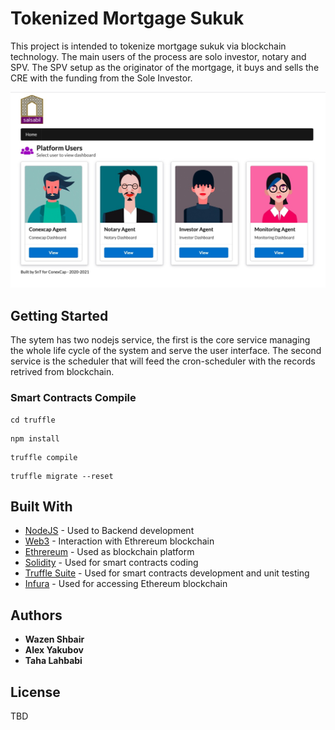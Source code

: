 
#  Tokenized Mortgage Sukuk

This project is intended to tokenize mortgage sukuk via blockchain technology. The main users of the process are solo investor, notary and SPV. The SPV setup as the originator of the mortgage, it buys and sells the CRE with the funding from the Sole Investor.

![Home page](https://github.com/wshbair/sukuk-system/blob/master/home.jpeg)

## Getting Started

The sytem has two nodejs service, the first is the core service managing the whole life cycle of the system and serve the user interface. The second service is the scheduler that will feed the cron-scheduler with the records retrived from blockchain.

### Smart Contracts Compile

```
cd truffle
```

```
npm install
```


```
truffle compile 
```


```
truffle migrate --reset
```

## Built With

* [NodeJS](http://www.dropwizard.io/1.0.2/docs/) - Used to Backend development
* [Web3](http://www.dropwizard.io/1.0.2/docs/) - Interaction with Ethrereum blockchain 
* [Ethrereum](https://maven.apache.org/) - Used as blockchain platform
* [Solidity](https://solidity.readthedocs.io/en/v0.4.24/introduction-to-smart-contracts.html) - Used for smart contracts coding
* [Truffle Suite](https://www.trufflesuite.com/) - Used for smart contracts development and unit testing 
* [Infura](https://infura.io/dashboard) - Used for accessing Ethereum blockchain 


## Authors

* **Wazen Shbair** 
* **Alex Yakubov**  
* **Taha Lahbabi**  

## License

TBD
